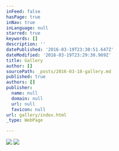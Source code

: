 ```yaml
---
inFeed: false
hasPage: true
inNav: true
inLanguage: null
starred: true
keywords: []
description: ''
datePublished: '2016-03-19T23:30:51.647Z'
dateModified: '2016-03-19T23:29:30.969Z'
title: Gallery
author: []
sourcePath: _posts/2016-03-18-gallery.md
published: true
authors: []
publisher:
  name: null
  domain: null
  url: null
  favicon: null
url: gallery/index.html
_type: WebPage

---
```

![](https://s3-us-west-2.amazonaws.com/the-grid-img/p/2c250f4f6a0429aa96324c4b6c304b9340a22e23.jpg)
![](https://the-grid-user-content.s3-us-west-2.amazonaws.com/6f5a6daf-21cb-4f35-a35c-a54e09fa05ce.jpg)